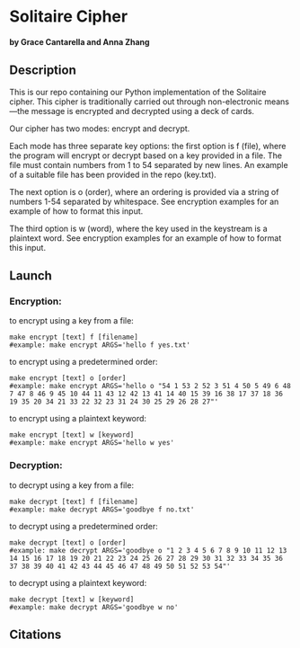 # Solitaire Cipher
#### by Grace Cantarella and Anna Zhang

## Description
This is our repo containing our Python implementation of the Solitaire cipher. This cipher is traditionally carried out through non-electronic means—the message is encrypted and decrypted using a deck of cards.

Our cipher has two modes: encrypt and decrypt.

Each mode has three separate key options: the first option is f (file), where the program will encrypt or decrypt based on a key provided in a file. The file must contain numbers from 1 to 54 separated by new lines. An example of a suitable file has been provided in the repo (key.txt).

The next option is o (order), where an ordering is provided via a string of numbers 1-54 separated by whitespace. See encryption examples for an example of how to format this input.

The third option is w (word), where the key used in the keystream is a plaintext word. See encryption examples for an example of how to format this input.

## Launch

### Encryption:

to encrypt using a key from a file:
```
make encrypt [text] f [filename]
#example: make encrypt ARGS='hello f yes.txt'
```

to encrypt using a predetermined order:
```
make encrypt [text] o [order]
#example: make encrypt ARGS='hello o "54 1 53 2 52 3 51 4 50 5 49 6 48 7 47 8 46 9 45 10 44 11 43 12 42 13 41 14 40 15 39 16 38 17 37 18 36 19 35 20 34 21 33 22 32 23 31 24 30 25 29 26 28 27"'
```

to encrypt using a plaintext keyword:
```
make encrypt [text] w [keyword]
#example: make encrypt ARGS='hello w yes'
```

### Decryption:

to decrypt using a key from a file:
```
make decrypt [text] f [filename]
#example: make decrypt ARGS='goodbye f no.txt'
```

to decrypt using a predetermined order:
```
make decrypt [text] o [order]
#example: make decrypt ARGS='goodbye o "1 2 3 4 5 6 7 8 9 10 11 12 13 14 15 16 17 18 19 20 21 22 23 24 25 26 27 28 29 30 31 32 33 34 35 36 37 38 39 40 41 42 43 44 45 46 47 48 49 50 51 52 53 54"'
```

to decrypt using a plaintext keyword:
```
make decrypt [text] w [keyword]
#example: make decrypt ARGS='goodbye w no'
```

 ## Citations
